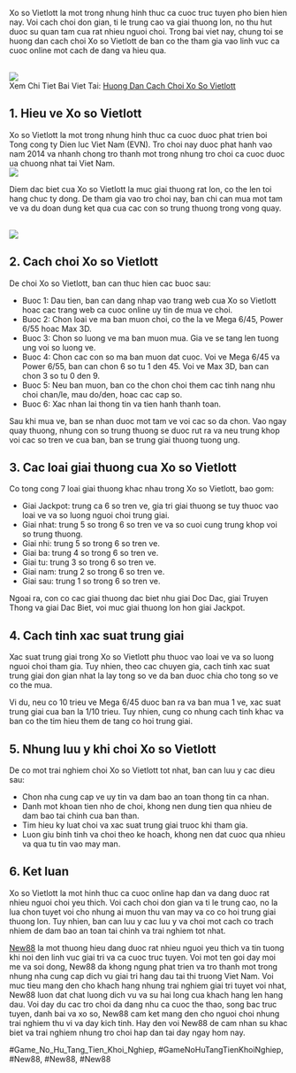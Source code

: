 <p>Xo so Vietlott la mot trong nhung hinh thuc ca cuoc truc tuyen pho bien hien nay. Voi cach choi don gian, ti le trung cao va giai thuong lon, no thu hut duoc su quan tam cua rat nhieu nguoi choi. Trong bai viet nay, chung toi se huong dan cach choi Xo so Vietlott de ban co the tham gia vao linh vuc ca cuoc online mot cach de dang va hieu qua.</p><br><img src="https://new88n.net/wp-content/uploads/2025/04/Xo-so-Vietlott-la-gi.png"></br>
Xem Chi Tiet Bai Viet Tai: <a href="https://new88n.net/huong-dan-cach-choi-xo-so-vietlott/">Huong Dan Cach Choi Xo So Vietlott</a><h2>1. Hieu ve Xo so Vietlott</h2><p>Xo so Vietlott la mot trong nhung hinh thuc ca cuoc duoc phat trien boi Tong cong ty Dien luc Viet Nam (EVN). Tro choi nay duoc phat hanh vao nam 2014 va nhanh chong tro thanh mot trong nhung tro choi ca cuoc duoc ua chuong nhat tai Viet Nam.<br><img src="https://new88n.net/wp-content/uploads/2025/04/Huong-dan-cach-choi-xo-so-Vietlott-Mega-645.png"></br><p>Diem dac biet cua Xo so Vietlott la muc giai thuong rat lon, co the len toi hang chuc ty dong. De tham gia vao tro choi nay, ban chi can mua mot tam ve va du doan dung ket qua cua cac con so trung thuong trong vong quay.</p><br><img src="https://new88n.net/wp-content/uploads/2025/04/Xo-so-Vietlott-la-gi.png"></br><h2>2. Cach choi Xo so Vietlott</h2><p>De choi Xo so Vietlott, ban can thuc hien cac buoc sau:<ul>
<li>Buoc 1: Dau tien, ban can dang nhap vao trang web cua Xo so Vietlott hoac cac trang web ca cuoc online uy tin de mua ve choi.</li>
<li>Buoc 2: Chon loai ve ma ban muon choi, co the la ve Mega 6/45, Power 6/55 hoac Max 3D.</li>
<li>Buoc 3: Chon so luong ve ma ban muon mua. Gia ve se tang len tuong ung voi so luong ve.</li>
<li>Buoc 4: Chon cac con so ma ban muon dat cuoc. Voi ve Mega 6/45 va Power 6/55, ban can chon 6 so tu 1 den 45. Voi ve Max 3D, ban can chon 3 so tu 0 den 9.</li>
<li>Buoc 5: Neu ban muon, ban co the chon choi them cac tinh nang nhu choi chan/le, mau do/den, hoac cac cap so.</li>
<li>Buoc 6: Xac nhan lai thong tin va tien hanh thanh toan.</li>
</ul><p>Sau khi mua ve, ban se nhan duoc mot tam ve voi cac so da chon. Vao ngay quay thuong, nhung con so trung thuong se duoc rut ra va neu trung khop voi cac so tren ve cua ban, ban se trung giai thuong tuong ung.</p><h2>3. Cac loai giai thuong cua Xo so Vietlott</h2><p>Co tong cong 7 loai giai thuong khac nhau trong Xo so Vietlott, bao gom:<ul>
<li>Giai Jackpot: trung ca 6 so tren ve, gia tri giai thuong se tuy thuoc vao loai ve va so luong nguoi choi trung giai.</li>
<li>Giai nhat: trung 5 so trong 6 so tren ve va so cuoi cung trung khop voi so trung thuong.</li>
<li>Giai nhi: trung 5 so trong 6 so tren ve.</li>
<li>Giai ba: trung 4 so trong 6 so tren ve.</li>
<li>Giai tu: trung 3 so trong 6 so tren ve.</li>
<li>Giai nam: trung 2 so trong 6 so tren ve.</li>
<li>Giai sau: trung 1 so trong 6 so tren ve.</li>
</ul><p>Ngoai ra, con co cac giai thuong dac biet nhu giai Doc Dac, giai Truyen Thong va giai Dac Biet, voi muc giai thuong lon hon giai Jackpot.</p><h2>4. Cach tinh xac suat trung giai</h2><p>Xac suat trung giai trong Xo so Vietlott phu thuoc vao loai ve va so luong nguoi choi tham gia. Tuy nhien, theo cac chuyen gia, cach tinh xac suat trung giai don gian nhat la lay tong so ve da ban duoc chia cho tong so ve co the mua.</p><p>Vi du, neu co 10 trieu ve Mega 6/45 duoc ban ra va ban mua 1 ve, xac suat trung giai cua ban la 1/10 trieu. Tuy nhien, cung co nhung cach tinh khac va ban co the tim hieu them de tang co hoi trung giai.</p><h2>5. Nhung luu y khi choi Xo so Vietlott</h2><p>De co mot trai nghiem choi Xo so Vietlott tot nhat, ban can luu y cac dieu sau:</p><ul>
<li>Chon nha cung cap ve uy tin va dam bao an toan thong tin ca nhan.</li>
<li>Danh mot khoan tien nho de choi, khong nen dung tien qua nhieu de dam bao tai chinh cua ban than.</li>
<li>Tim hieu ky luat choi va xac suat trung giai truoc khi tham gia.</li>
<li>Luon giu binh tinh va choi theo ke hoach, khong nen dat cuoc qua nhieu va qua tu tin vao may man.</li>
</ul><h2>6. Ket luan</h2><p>Xo so Vietlott la mot hinh thuc ca cuoc online hap dan va dang duoc rat nhieu nguoi choi yeu thich. Voi cach choi don gian va ti le trung cao, no la lua chon tuyet voi cho nhung ai muon thu van may va co co hoi trung giai thuong lon. Tuy nhien, ban can luu y cac luu y va choi mot cach co trach nhiem de dam bao an toan tai chinh va trai nghiem tot nhat.</p><p><a href="https://new88n.net/">New88</a> la mot thuong hieu dang duoc rat nhieu nguoi yeu thich va tin tuong khi noi den linh vuc giai tri va ca cuoc truc tuyen. Voi mot ten goi day moi me va soi dong, New88 da khong ngung phat trien va tro thanh mot trong nhung nha cung cap dich vu giai tri hang dau tai thi truong Viet Nam. Voi muc tieu mang den cho khach hang nhung trai nghiem giai tri tuyet voi nhat, New88 luon dat chat luong dich vu va su hai long cua khach hang len hang dau. Voi day du cac tro choi da dang nhu ca cuoc the thao, song bac truc tuyen, danh bai va xo so, New88 cam ket mang den cho nguoi choi nhung trai nghiem thu vi va day kich tinh. Hay den voi New88 de cam nhan su khac biet va trai nghiem nhung tro choi hap dan tai day ngay hom nay.</p>
#Game_No_Hu_Tang_Tien_Khoi_Nghiep, #GameNoHuTangTienKhoiNghiep, #New88, #New88, #New88
